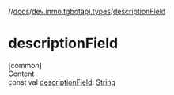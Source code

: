 //[docs](../../index.md)/[dev.inmo.tgbotapi.types](index.md)/[descriptionField](description-field.md)



# descriptionField  
[common]  
Content  
const val [descriptionField](description-field.md): [String](https://kotlinlang.org/api/latest/jvm/stdlib/kotlin/-string/index.html)  




